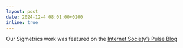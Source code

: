 ```yaml
---
layout: post
date: 2024-12-4 08:01:00+0200
inline: true
---
```


Our Sigmetrics work was featured on the [Internet Society’s Pulse Blog](https://pulse.internetsociety.org/blog/enhancing-internet-resilience-with-spatial-analysis)